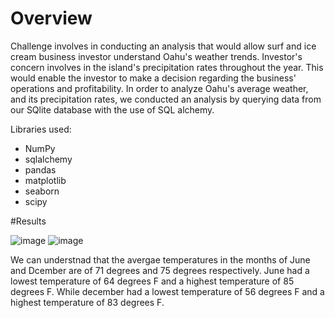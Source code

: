 # Overview 

Challenge involves in conducting an analysis that would allow surf and ice cream business investor understand Oahu's weather trends. Investor's concern involves in the island's precipitation rates throughout the year. This would enable the investor to make a decision regarding the business' operations and profitability. In order to analyze Oahu's average weather, and its precipitation rates, we conducted an analysis by querying data from our SQlite database with the use of SQL alchemy.  

Libraries used:
- NumPy
- sqlalchemy
- pandas 
- matplotlib
- seaborn 
- scipy

#Results


![image](https://user-images.githubusercontent.com/98793962/163745687-49cffb3c-3134-4ae3-b884-718c8e41042a.png)
![image](https://user-images.githubusercontent.com/98793962/163745701-cfd2b906-fb48-40b9-b410-18e94df07ff1.png)

We can understnad that the avergae temperatures in the months of June and Dcember are of 71 degrees and 75 degrees respectively. June had a lowest temperature of 64 degrees F and a highest temperature of 85 degrees F.  While december had a lowest temperature of 56 degrees F and a highest temperature of 83 degrees F.  

